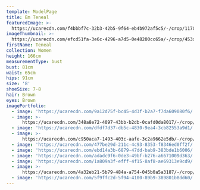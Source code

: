 ```yaml
---
template: ModelPage
title: Em Teneal
featuredImage: >-
  https://ucarecdn.com/f4bbbf7c-32b3-42b5-9f64-eb4b972af5c5/-/crop/1170x886/0,197/-/preview/
imageThumbnail: >-
  https://ucarecdn.com/efcd51fa-3e6c-4296-a7d5-0e48200cc65a/-/crop/453x640/300,295/-/preview/
firstName: Teneal
collection: Women
height: 166cm
measurementType: bust
bust: 81cm
waist: 65cm
hips: 91cm
size: '8'
shoeSize: 7-8
hair: Brown
eyes: Brown
imagePortfolio:
  - image: 'https://ucarecdn.com/9a12d75f-bc45-4d3f-b2a7-f7da609080f6/'
  - image: >-
      https://ucarecdn.com/348a8e72-4097-43bb-b2db-0cafd0da8017/-/crop/1001x1514/105,234/-/preview/
  - image: 'https://ucarecdn.com/dfdf7d37-db5c-4830-9ea4-3cb82553a9d1/'
  - image: >-
      https://ucarecdn.com/c950aca7-1493-403c-aafe-3c2a9662e5db/-/crop/1045x1425/125,178/-/preview/
  - image: 'https://ucarecdn.com/477be29d-211c-4c93-8353-f8346ed0ff2f/'
  - image: 'https://ucarecdn.com/ebd14a3b-6879-47dd-bab9-383bde1b6006/'
  - image: 'https://ucarecdn.com/adadc9f6-0de3-49bf-b276-a6671009d363/'
  - image: 'https://ucarecdn.com/1a809a3f-efff-4f15-8af8-ae69313e9cd9/'
  - image: >-
      https://ucarecdn.com/4a32eb21-5b79-484a-a754-045b0a5a3187/-/crop/1089x1535/48,123/-/preview/
  - image: 'https://ucarecdn.com/5f9ffc2d-5f94-4100-89b9-389801b8dd60/'
---
```


